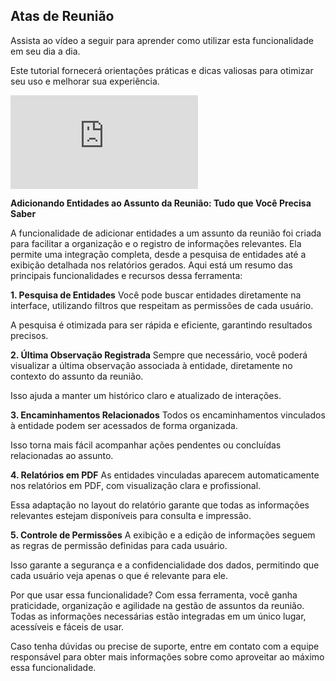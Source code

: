 ## Atas de Reunião

Assista ao vídeo a seguir para aprender como utilizar esta funcionalidade em seu dia a dia. 

Este tutorial fornecerá orientações práticas e dicas valiosas para otimizar seu uso e melhorar sua experiência.

<div class="video-container">
  <iframe
    src="https://player.vimeo.com/video/1121514618"
    title="Tutoria Vimeo"
    frameborder="0"
    allow="autoplay; fullscreen; picture-in-picture"
    allowfullscreen>
  </iframe>
</div>

**Adicionando Entidades ao Assunto da Reunião: Tudo que Você Precisa Saber**

A funcionalidade de adicionar entidades a um assunto da reunião foi criada para facilitar a organização e o registro de informações relevantes. Ela permite uma integração completa, desde a pesquisa de entidades até a exibição detalhada nos relatórios gerados. Aqui está um resumo das principais funcionalidades e recursos dessa ferramenta:

**1. Pesquisa de Entidades**
Você pode buscar entidades diretamente na interface, utilizando filtros que respeitam as permissões de cada usuário.

A pesquisa é otimizada para ser rápida e eficiente, garantindo resultados precisos.

**2. Última Observação Registrada**
Sempre que necessário, você poderá visualizar a última observação associada à entidade, diretamente no contexto do assunto da reunião.

Isso ajuda a manter um histórico claro e atualizado de interações.

**3. Encaminhamentos Relacionados**
Todos os encaminhamentos vinculados à entidade podem ser acessados de forma organizada.

Isso torna mais fácil acompanhar ações pendentes ou concluídas relacionadas ao assunto.

**4. Relatórios em PDF**
As entidades vinculadas aparecem automaticamente nos relatórios em PDF, com visualização clara e profissional.

Essa adaptação no layout do relatório garante que todas as informações relevantes estejam disponíveis para consulta e impressão.

**5. Controle de Permissões**
A exibição e a edição de informações seguem as regras de permissão definidas para cada usuário.

Isso garante a segurança e a confidencialidade dos dados, permitindo que cada usuário veja apenas o que é relevante para ele.

Por que usar essa funcionalidade?
Com essa ferramenta, você ganha praticidade, organização e agilidade na gestão de assuntos da reunião. Todas as informações necessárias estão integradas em um único lugar, acessíveis e fáceis de usar.

Caso tenha dúvidas ou precise de suporte, entre em contato com a equipe responsável para obter mais informações sobre como aproveitar ao máximo essa funcionalidade.
